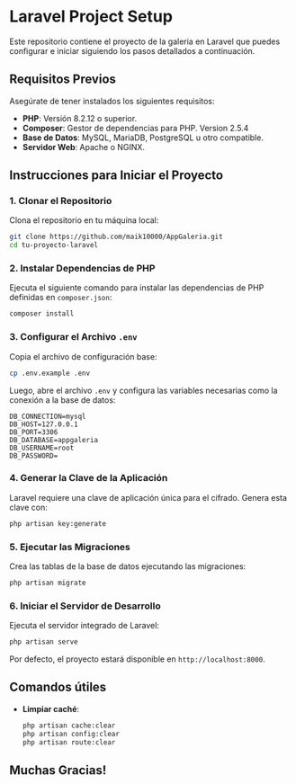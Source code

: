 # Laravel Project Setup

Este repositorio contiene el proyecto de la galeria en Laravel que puedes configurar e iniciar siguiendo los pasos detallados a continuación.

## Requisitos Previos

Asegúrate de tener instalados los siguientes requisitos:

- **PHP**: Versión 8.2.12 o superior.
- **Composer**:  Gestor de dependencias para PHP. Version 2.5.4
- **Base de Datos**: MySQL, MariaDB, PostgreSQL u otro compatible.
- **Servidor Web**: Apache o NGINX.

## Instrucciones para Iniciar el Proyecto

### 1. Clonar el Repositorio
Clona el repositorio en tu máquina local:

```bash
git clone https://github.com/maik10000/AppGaleria.git
cd tu-proyecto-laravel
```

### 2. Instalar Dependencias de PHP

Ejecuta el siguiente comando para instalar las dependencias de PHP definidas en `composer.json`:

```bash
composer install
```

### 3. Configurar el Archivo `.env`

Copia el archivo de configuración base:

```bash
cp .env.example .env
```

Luego, abre el archivo `.env` y configura las variables necesarias como la conexión a la base de datos:

```
DB_CONNECTION=mysql
DB_HOST=127.0.0.1
DB_PORT=3306
DB_DATABASE=appgaleria
DB_USERNAME=root
DB_PASSWORD=
```

### 4. Generar la Clave de la Aplicación

Laravel requiere una clave de aplicación única para el cifrado. Genera esta clave con:

```bash
php artisan key:generate
```

### 5. Ejecutar las Migraciones

Crea las tablas de la base de datos ejecutando las migraciones:

```bash
php artisan migrate
```


### 6. Iniciar el Servidor de Desarrollo

Ejecuta el servidor integrado de Laravel:

```bash
php artisan serve
```

Por defecto, el proyecto estará disponible en `http://localhost:8000`.

## Comandos útiles

- **Limpiar caché**:
  ```bash
  php artisan cache:clear
  php artisan config:clear
  php artisan route:clear
  ```
## Muchas Gracias!